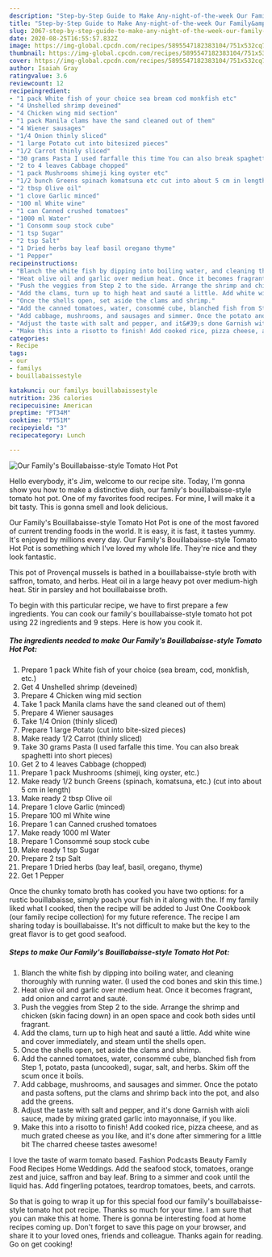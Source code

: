 ```yaml
---
description: "Step-by-Step Guide to Make Any-night-of-the-week Our Family&amp;#39;s Bouillabaisse-style Tomato Hot Pot"
title: "Step-by-Step Guide to Make Any-night-of-the-week Our Family&amp;#39;s Bouillabaisse-style Tomato Hot Pot"
slug: 2067-step-by-step-guide-to-make-any-night-of-the-week-our-family-and-39-s-bouillabaisse-style-tomato-hot-pot
date: 2020-08-25T16:55:57.832Z
image: https://img-global.cpcdn.com/recipes/5895547182383104/751x532cq70/our-familys-bouillabaisse-style-tomato-hot-pot-recipe-main-photo.jpg
thumbnail: https://img-global.cpcdn.com/recipes/5895547182383104/751x532cq70/our-familys-bouillabaisse-style-tomato-hot-pot-recipe-main-photo.jpg
cover: https://img-global.cpcdn.com/recipes/5895547182383104/751x532cq70/our-familys-bouillabaisse-style-tomato-hot-pot-recipe-main-photo.jpg
author: Isaiah Gray
ratingvalue: 3.6
reviewcount: 12
recipeingredient:
- "1 pack White fish of your choice sea bream cod monkfish etc"
- "4 Unshelled shrimp deveined"
- "4 Chicken wing mid section"
- "1 pack Manila clams have the sand cleaned out of them"
- "4 Wiener sausages"
- "1/4 Onion thinly sliced"
- "1 large Potato cut into bitesized pieces"
- "1/2 Carrot thinly sliced"
- "30 grams Pasta I used farfalle this time You can also break spaghetti into short pieces"
- "2 to 4 leaves Cabbage chopped"
- "1 pack Mushrooms shimeji king oyster etc"
- "1/2 bunch Greens spinach komatsuna etc cut into about 5 cm in length"
- "2 tbsp Olive oil"
- "1 clove Garlic minced"
- "100 ml White wine"
- "1 can Canned crushed tomatoes"
- "1000 ml Water"
- "1 Consomm soup stock cube"
- "1 tsp Sugar"
- "2 tsp Salt"
- "1 Dried herbs bay leaf basil oregano thyme"
- "1 Pepper"
recipeinstructions:
- "Blanch the white fish by dipping into boiling water, and cleaning thoroughly with running water. (I used the cod bones and skin this time.)"
- "Heat olive oil and garlic over medium heat. Once it becomes fragrant, add onion and carrot and sauté."
- "Push the veggies from Step 2 to the side. Arrange the shrimp and chicken (skin facing down) in an open space and cook both sides until fragrant."
- "Add the clams, turn up to high heat and sauté a little. Add white wine and cover immediately, and steam until the shells open."
- "Once the shells open, set aside the clams and shrimp."
- "Add the canned tomatoes, water, consommé cube, blanched fish from Step 1, potato, pasta (uncooked), sugar, salt, and herbs. Skim off the scum once it boils."
- "Add cabbage, mushrooms, and sausages and simmer. Once the potato and pasta softens, put the clams and shrimp back into the pot, and also add the greens."
- "Adjust the taste with salt and pepper, and it&#39;s done Garnish with aioli sauce, made by mixing grated garlic into mayonnaise, if you like."
- "Make this into a risotto to finish! Add cooked rice, pizza cheese, and as much grated cheese as you like, and it&#39;s done after simmering for a little bit The charred cheese tastes awesome!"
categories:
- Recipe
tags:
- our
- familys
- bouillabaissestyle

katakunci: our familys bouillabaissestyle 
nutrition: 236 calories
recipecuisine: American
preptime: "PT34M"
cooktime: "PT51M"
recipeyield: "3"
recipecategory: Lunch

---
```



![Our Family&#39;s Bouillabaisse-style Tomato Hot Pot](https://img-global.cpcdn.com/recipes/5895547182383104/751x532cq70/our-familys-bouillabaisse-style-tomato-hot-pot-recipe-main-photo.jpg)

Hello everybody, it's Jim, welcome to our recipe site. Today, I'm gonna show you how to make a distinctive dish, our family&#39;s bouillabaisse-style tomato hot pot. One of my favorites food recipes. For mine, I will make it a bit tasty. This is gonna smell and look delicious.

Our Family&#39;s Bouillabaisse-style Tomato Hot Pot is one of the most favored of current trending foods in the world. It is easy, it is fast, it tastes yummy. It's enjoyed by millions every day. Our Family&#39;s Bouillabaisse-style Tomato Hot Pot is something which I've loved my whole life. They're nice and they look fantastic.

This pot of Provençal mussels is bathed in a bouillabaisse-style broth with saffron, tomato, and herbs. Heat oil in a large heavy pot over medium-high heat. Stir in parsley and hot bouillabaisse broth.


To begin with this particular recipe, we have to first prepare a few ingredients. You can cook our family&#39;s bouillabaisse-style tomato hot pot using 22 ingredients and 9 steps. Here is how you cook it.

<!--inarticleads1-->

##### The ingredients needed to make Our Family&#39;s Bouillabaisse-style Tomato Hot Pot:

1. Prepare 1 pack White fish of your choice (sea bream, cod, monkfish, etc.)
1. Get 4 Unshelled shrimp (deveined)
1. Prepare 4 Chicken wing mid section
1. Take 1 pack Manila clams have the sand cleaned out of them)
1. Prepare 4 Wiener sausages
1. Take 1/4 Onion (thinly sliced)
1. Prepare 1 large Potato (cut into bite-sized pieces)
1. Make ready 1/2 Carrot (thinly sliced)
1. Take 30 grams Pasta (I used farfalle this time. You can also break spaghetti into short pieces)
1. Get 2 to 4 leaves Cabbage (chopped)
1. Prepare 1 pack Mushrooms (shimeji, king oyster, etc.)
1. Make ready 1/2 bunch Greens (spinach, komatsuna, etc.) (cut into about 5 cm in length)
1. Make ready 2 tbsp Olive oil
1. Prepare 1 clove Garlic (minced)
1. Prepare 100 ml White wine
1. Prepare 1 can Canned crushed tomatoes
1. Make ready 1000 ml Water
1. Prepare 1 Consommé soup stock cube
1. Make ready 1 tsp Sugar
1. Prepare 2 tsp Salt
1. Prepare 1 Dried herbs (bay leaf, basil, oregano, thyme)
1. Get 1 Pepper


Once the chunky tomato broth has cooked you have two options: for a rustic bouillabaisse, simply poach your fish in it along with the. If my family liked what I cooked, then the recipe will be added to Just One Cookbook (our family recipe collection) for my future reference. The recipe I am sharing today is bouillabaisse. It&#39;s not difficult to make but the key to the great flavor is to get good seafood. 

<!--inarticleads2-->

##### Steps to make Our Family&#39;s Bouillabaisse-style Tomato Hot Pot:

1. Blanch the white fish by dipping into boiling water, and cleaning thoroughly with running water. (I used the cod bones and skin this time.)
1. Heat olive oil and garlic over medium heat. Once it becomes fragrant, add onion and carrot and sauté.
1. Push the veggies from Step 2 to the side. Arrange the shrimp and chicken (skin facing down) in an open space and cook both sides until fragrant.
1. Add the clams, turn up to high heat and sauté a little. Add white wine and cover immediately, and steam until the shells open.
1. Once the shells open, set aside the clams and shrimp.
1. Add the canned tomatoes, water, consommé cube, blanched fish from Step 1, potato, pasta (uncooked), sugar, salt, and herbs. Skim off the scum once it boils.
1. Add cabbage, mushrooms, and sausages and simmer. Once the potato and pasta softens, put the clams and shrimp back into the pot, and also add the greens.
1. Adjust the taste with salt and pepper, and it&#39;s done Garnish with aioli sauce, made by mixing grated garlic into mayonnaise, if you like.
1. Make this into a risotto to finish! Add cooked rice, pizza cheese, and as much grated cheese as you like, and it&#39;s done after simmering for a little bit The charred cheese tastes awesome!


I love the taste of warm tomato based. Fashion Podcasts Beauty Family Food Recipes Home Weddings. Add the seafood stock, tomatoes, orange zest and juice, saffron and bay leaf. Bring to a simmer and cook until the liquid has. Add fingerling potatoes, teardrop tomatoes, beets, and carrots. 

So that is going to wrap it up for this special food our family&#39;s bouillabaisse-style tomato hot pot recipe. Thanks so much for your time. I am sure that you can make this at home. There is gonna be interesting food at home recipes coming up. Don't forget to save this page on your browser, and share it to your loved ones, friends and colleague. Thanks again for reading. Go on get cooking!
